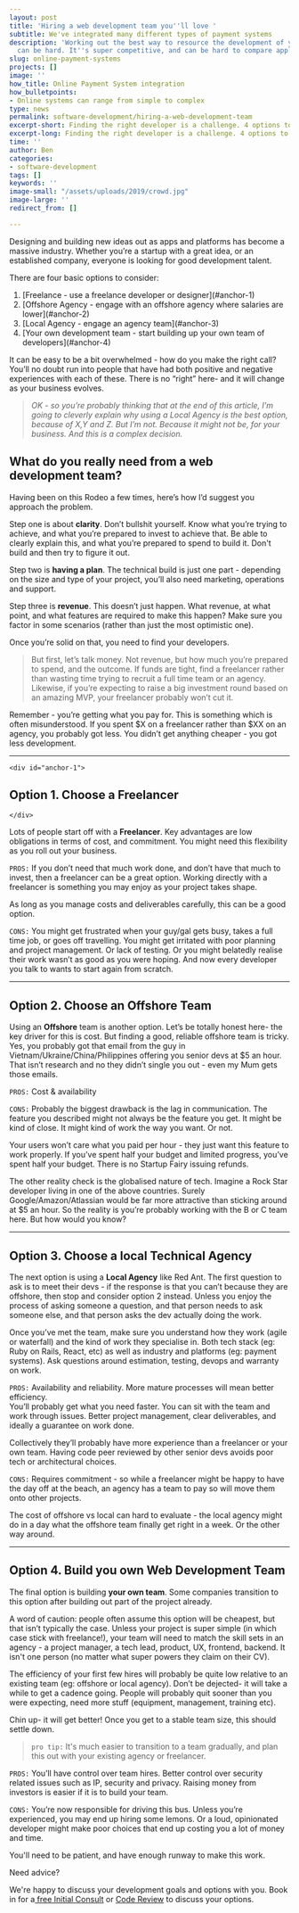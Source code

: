 ```yaml
---
layout: post
title: 'Hiring a web development team you''ll love '
subtitle: We've integrated many different types of payment systems
description: 'Working out the best way to resource the development of your project
  can be hard. It''s super competitive, and can be hard to compare apples with apples. '
slug: online-payment-systems
projects: []
image: ''
how_title: Online Payment System integration
how_bulletpoints:
- Online systems can range from simple to complex
type: news
permalink: software-development/hiring-a-web-development-team
excerpt-short: Finding the right developer is a challenge. 4 options to consider
excerpt-long: Finding the right developer is a challenge. 4 options to consider
time: ''
author: Ben
categories:
- software-development
tags: []
keywords: ''
image-small: "/assets/uploads/2019/crowd.jpg"
image-large: ''
redirect_from: []

---
```

Designing and building new ideas out as apps and platforms has become a massive industry. Whether you’re a startup with a great idea, or an established company, everyone is looking for good development talent.

There are four basic options to consider:

1. \[Freelance - use a freelance developer or designer\](#anchor-1)
2. \[Offshore Agency - engage with an offshore agency where salaries are lower\](#anchor-2)
3. \[Local Agency - engage an agency team\](#anchor-3)
4. \[Your own development team - start building up your own team of developers\](#anchor-4)

It can be easy to be a bit overwhelmed - how do you make the right call? You’ll no doubt run into people that have had both positive and negative experiences with each of these. There is no “right” here- and it will change as your business evolves.

> _OK - so you’re probably thinking that at the end of this article, I’m going to cleverly explain why using a Local Agency is the best option, because of X,Y and Z. But I’m not. Because it might not be, for your business. And this is a complex decision._

## What do you really need from a web development team?

Having been on this Rodeo a few times, here’s how I’d suggest you approach the problem.

Step one is about **clarity**. Don’t bullshit yourself. Know what you’re trying to achieve, and what you’re prepared to invest to achieve that. Be able to clearly explain this, and what you’re prepared to spend to build it. Don't build and then try to figure it out.

Step two is **having a plan**. The technical build is just one part - depending on the size and type of your project, you’ll also need marketing, operations and support.

Step three is **revenue**. This doesn’t just happen. What revenue, at what point, and what features are required to make this happen? Make sure you factor in some scenarios (rather than just the most optimistic one).

Once you’re solid on that, you need to find your developers.

> But first, let’s talk money. Not revenue, but how much you’re prepared to spend, and the outcome. If funds are tight, find a freelancer rather than wasting time trying to recruit a full time team or an agency. Likewise, if you’re expecting to raise a big investment round based on an amazing MVP, your freelancer probably won’t cut it.

Remember - you’re getting what you pay for. This is something which is often misunderstood. If you spent $X on a freelancer rather than $XX on an agency, you probably got less. You didn’t get anything cheaper - you got less development.

***

    <div id="anchor-1">

## Option 1. Choose a Freelancer

    </div>

Lots of people start off with a **Freelancer**. Key advantages are low obligations in terms of cost, and commitment. You might need this flexibility as you roll out your business.

`PROS:` If you don’t need that much work done, and don’t have that much to invest, then a freelancer can be a great option. Working directly with a freelancer is something you may enjoy as your project takes shape.

As long as you manage costs and deliverables carefully, this can be a good option.

`CONS:` You might get frustrated when your guy/gal gets busy, takes a full time job, or goes off travelling. You might get irritated with poor planning and project management. Or lack of testing. Or you might belatedly realise their work wasn’t as good as you were hoping. And now every developer you talk to wants to start again from scratch.

***

## Option 2. Choose an Offshore Team

Using an **Offshore** team is another option. Let’s be totally honest here- the key driver for this is cost. But finding a good, reliable offshore team is tricky. Yes, you probably got that email from the guy in Vietnam/Ukraine/China/Philippines offering you senior devs at $5 an hour. That isn’t research and no they didn’t single you out - even my Mum gets those emails.

`PROS:` Cost & availability

`CONS:` Probably the biggest drawback is the lag in communication. The feature you described might not always be the feature you get. It might be kind of close. It might kind of work the way you want. Or not.

Your users won’t care what you paid per hour - they just want this feature to work properly. If you’ve spent half your budget and limited progress, you’ve spent half your budget. There is no Startup Fairy issuing refunds.

The other reality check is the globalised nature of tech. Imagine a Rock Star developer living in one of the above countries. Surely Google/Amazon/Atlassian would be far more attractive than sticking around at $5 an hour. So the reality is you’re probably working with the B or C team here. But how would you know?

***

## Option 3. Choose a local Technical Agency

The next option is using a **Local Agency** like Red Ant. The first question to ask is to meet their devs - if the response is that you can’t because they are offshore, then stop and consider option 2 instead. Unless you enjoy the process of asking someone a question, and that person needs to ask someone else, and that person asks the dev actually doing the work.

Once you’ve met the team, make sure you understand how they work (agile or waterfall) and the kind of work they specialise in. Both tech stack (eg: Ruby on Rails, React, etc) as well as industry and platforms (eg: payment systems). Ask questions around estimation, testing, devops and warranty on work.

`PROS:` Availability and reliability. More mature processes will mean better efficiency.  
You’ll probably get what you need faster. You can sit with the team and work through issues. Better project management, clear deliverables, and ideally a guarantee on work done.

Collectively they’ll probably have more experience than a freelancer or your own team. Having code peer reviewed by other senior devs avoids poor tech or architectural choices.

`CONS:` Requires commitment - so while a freelancer might be happy to have the day off at the beach, an agency has a team to pay so will move them onto other projects.

The cost of offshore vs local can hard to evaluate - the local agency might do in a day what the offshore team finally get right in a week. Or the other way around.

***

## Option 4. Build you own Web Development Team

The final option is building **your own team**. Some companies transition to this option after building out part of the project already.

A word of caution: people often assume this option will be cheapest, but that isn’t typically the case. Unless your project is super simple (in which case stick with freelance!), your team will need to match the skill sets in an agency - a project manager, a tech lead, product, UX, frontend, backend. It isn't one person (no matter what super powers they claim on their CV).

The efficiency of your first few hires will probably be quite low relative to an existing team (eg: offshore or local agency). Don’t be dejected- it will take a while to get a cadence going. People will probably quit sooner than you were expecting, need more stuff (equipment, management, training etc).

Chin up- it will get better! Once you get to a stable team size, this should settle down.

> `pro tip:` It's much easier to transition to a team gradually, and plan this out with your existing agency or freelancer.

`PROS:` You’ll have control over team hires. Better control over security related issues such as IP, security and privacy. Raising money from investors is easier if it is to build your team.

`CONS:` You’re now responsible for driving this bus. Unless you’re experienced, you may end up hiring some lemons. Or a loud, opinionated developer might make poor choices that end up costing you a lot of money and time.

You'll need to be patient, and have enough runway to make this work.

Need advice? 

We're happy to discuss your development goals and options with you. Book in for a[ free Initial Consult](https://redant.com.au/free-initial-consult-code-review/ "Free Initial Consult ") or [Code Review](https://redant.com.au/ruby-on-rails-code-review/ "Code Review ") to discuss your options. 